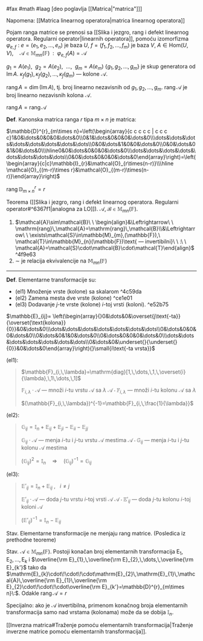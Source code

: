 #fax #math #laag [deo poglavlja [[Matrica|"matrica"]]]
$\:$

Napomena: [[Matrica linearnog operatora|matrica linearnog operatora]]

Pojam ranga matrice se prenosi sa [[Slika i jezgro, rang i defekt linearnog operatora. Regularni operator|linearnih operatora]], pomoću izomorfizma $\varphi_{e,\,f}\:$:
$e=(e_{1},\,e_{2},\,\dots,\,e_{n})$ je baza $U$, $f=(f_{̌1},\,f_{2},\,\dots,\,f_{m})$ je baza $V$,
$A\in\mathrm{Hom}(U,\,V),\quad\mathcal{A}\in\mathbb{M}_{mn}(\mathbb{F})\ \ :\ \ \varphi_{e,\,f}(A)=\mathcal{A}$

$g_{1}=A(e_{1}),\ \ g_{2}=A(e_{2}),\ \ \dots, \ \ g_{m}=A(e_{m})$ 
$\{g_{1},\,g_{2},\,\dots,\,g_{m}\}$ je skup generatora od $\mathrm{Im}\,A$.
$\kappa_{f}(g_{1}),\,\kappa_{f}(g_{2}),\,\dots,\,\kappa_{f}(g_{m})$ — kolone $\mathcal{A}$.

$\mathrm{rang}\,A=\dim(\mathrm{Im}\,A)$, tj. broj linearno nezavisnih od $g_{1},\,g_{2},\,\dots,\,g_{m}$.
$\mathrm{rang}\,\mathcal{A}$ je broj linearno nezavisnih kolona $\mathcal{A}$.

$\mathrm{rang}\,A=\mathrm{rang}\,\mathcal{A}$

**Def**. Kanonska matrica ranga $r$ tipa $m\times n$ je matrica:

$\mathbb{D}^{r}_{m\times n}=\left(\begin{array}{c c c c c | c c c c}1&0&\dots&0&0&0&\dots&0\\0&1&\dots&0&0&0&\dots&0\\\dots&\dots&\dots&\dots&\dots&\dots&\dots&\dots\\0&0&\dots&1&0&0&\dots&0\\0&0&\dots&0&1&0&\dots&0\\\hline0&0&\dots&0&0&0&\dots&0\\\dots&\dots&\dots&\dots&\dots&\dots&\dots&\dots\\0&0&\dots&0&0&0&\dots&0\end{array}\right)=\left(\begin{array}{c|c}\mathbb{I}_{r}&\mathcal{O}_{r\times(n-r)}\\\hline \mathcal{O}_{(m-r)\times r}&\mathcal{O}_{(m-r)\times(n-r)}\end{array}\right)$

$\mathrm{rang}\,\mathbb{D}^{r}_{m\times n}=r$

Teorema ([[Slika i jezgro, rang i defekt linearnog operatora. Regularni operator#^6367f1|analogna za LO]]). $\mathcal{A},\,\mathcal{B}\in\mathbb{M}_{mn}(\mathbb{F})$.
1. $\mathcal{A}\sim\mathcal{B}\ \ \begin{align}&\Leftrightarrow\ \ \mathrm{rang}\,\mathcal{A}=\mathrm{rang}\,\mathcal{B}\\&\Leftrightarrow\ \ \exists\mathcal{S}\in\mathbb{M}_{m},(\mathbb{F}),\ \mathcal{T}\in\mathbb{M}_{n}(\mathbb{F})\text{ — invertibilni}\ \ :\ \ \mathcal{A}=\mathcal{S}\cdot\mathcal{B}\cdot\mathcal{T}\end{align}$ ^4f9e63
2. $\sim$ je relacija ekvivalencije na $\mathbb{M}_{mn}(\mathbb{F})$
___
**Def**. Elementarne transformacije su:
- (el1) Množenje vrste (kolone) sa skalarom ^4c59da
- (el2) Zamena mesta dve vrste (kolone) ^ce1e01
- (el3) Dodavanje $j$-te vrste (kolone) $i$-toj vrsti (koloni). ^e52b75

$\mathbb{E}_{ij}= \left(\begin{array}{}0&\dots&0&\overset{j\text{-ta}}{\overset{\text{kolona}}{0}}&0&\dots&0\\\dots&\dots&\dots&\dots&\dots&\dots&\dots\\0&\dots&0&0&0&\dots&0\\0&\dots&0&1&0&\dots&0\\0&\dots&0&0&0&\dots&0\\\dots&\dots&\dots&\dots&\dots&\dots&\dots\\0&\dots&0&\underset{}{\underset{}{0}}&0&\dots&0\end{array}\right){}\small{i\text{-ta vrsta}}$

(el1):
>$\mathbb{F}_{i,\,\lambda}=\mathrm{diag}[1,\,\dots,\,1,\,\overset{i}{\lambda},\,1\,\dots,\,1]$
>
>$\mathbb{F}_{i,\,\lambda}\cdot\mathcal{A}$ — množi $i$-tu vrstu $\mathcal{A}$ sa $\lambda$
>$\mathcal{A}\cdot\mathbb{F}_{i,\,\lambda}$ — množi $i$-tu kolonu $\mathcal{A}$ sa $\lambda$
>
>$(\mathbb{F}_{i,\,\lambda})^{-1}=\mathbb{F}_{i,\,\frac{1}{\lambda}}$


(el2):
>$\mathbb{G}_{ij}=\mathbb{I}_{n}+\mathbb{E}_{ij}+\mathbb{E}_{ji}-\mathbb{E}_{ii}-\mathbb{E}_{jj}$
>
>$\mathbb{G}_{ij}\cdot\mathcal{A}$ — menja $i$-tu i $j$-tu vrstu $\mathcal{A}$ mestima
>$\mathcal{A}\cdot\mathbb{G}_{ij}$ — menja $i$-tu i $j$-tu kolonu $\mathcal{A}$ mestima
>
>$(\mathbb{G}_{ij})^{2}=\mathbb{I}_{n}\quad \Rightarrow\quad (\mathbb{G}_{ij})^{-1}=\mathbb{G}_{ij}$

(el3):
>$\mathbb{E}'_{ij}=\mathbb{I}_{n}+\mathbb{E}_{ij}$ ,$\ \:$ $i\ne j$
>
>$\mathbb{E}'_{ij}\cdot\mathcal{A}$ — doda $j$-tu vrstu $i$-toj vrsti $\mathcal{A}$
>$\mathcal{A}\cdot\mathbb{E}'_{ij}$ — doda $j$-tu kolonu $i$-toj koloni $\mathcal{A}$
>
>$(\mathbb{E}'_{ij})^{-1}=\mathbb{I}_{n}-\mathbb{E}_{ij}$

Stav. Elementarne transformacije ne menjaju rang matrice. (Posledica iz prethodne teoreme)
 
Stav. $\mathcal{A}\in\mathbb{M}_{mn}(\mathbb{F})$. Postoji konačan broj elementarnih transformacija $\mathrm{E}_{1},\,\mathrm{E}_{2},\,\dots,\,\mathrm{E}_{k}$ i $\overline{\rm E}_{1},\,\overline{\rm E}_{2},\,\dots,\,\overline{\rm E}_{k'}$ tako da $\mathrm{E}_{k}\cdot\!\cdot\!\cdot\mathrm{E}_{2}\,\mathrm{E}_{1}\,\mathcal{A}\,\overline{\rm E}_{1}\,\overline{\rm E}_{2}\cdot\!\cdot\!\cdot\overline{\rm E}_{k'}=\mathbb{D}^{r}_{m\times n}\:$. Odakle $\mathrm{rang}\, \mathcal{A}=r$

Specijalno: ako je $\mathcal{A}$ invertibilna, primenom konačnog broja elementarnih transformacija samo nad vrstama (kolonama) može da se dobija $\mathbb{I}_{n}$.
$\:$

[[Inverzna matrica#Traženje pomoću elementarnih transformacija|Traženje inverzne matrice pomoću elementarnih transformacija]].

